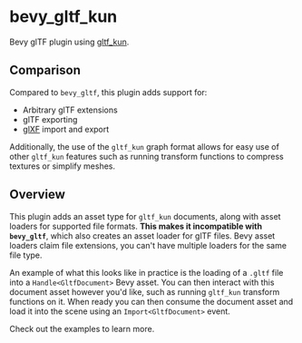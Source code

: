 # bevy_gltf_kun

Bevy glTF plugin using [gltf_kun](https://crates.io/crates/gltf_kun).

## Comparison

Compared to `bevy_gltf`, this plugin adds support for:
- Arbitrary glTF extensions
- glTF exporting
- [glXF](https://github.com/KhronosGroup/glXF) import and export

Additionally, the use of the `gltf_kun` graph format allows for easy use of other `gltf_kun` features
such as running transform functions to compress textures or simplify meshes.

## Overview

This plugin adds an asset type for `gltf_kun` documents, along with asset loaders for supported file formats.
**This makes it incompatible with `bevy_gltf`**, which also creates an asset loader for glTF files.
Bevy asset loaders claim file extensions, you can't have multiple loaders for the same file type.

An example of what this looks like in practice is the loading of a `.gltf` file into a `Handle<GltfDocument>` Bevy asset.
You can then interact with this document asset however you'd like, such as running `gltf_kun` transform functions on it.
When ready you can then consume the document asset and load it into the scene using an `Import<GltfDocument>` event.

Check out the examples to learn more.
